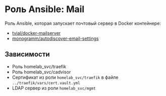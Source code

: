 # Роль Ansible: Mail

Роль Ansible, которая запускает почтовый сервер в Docker контейнере:

* [tvial/docker-mailserver](https://hub.docker.com/r/tvial/docker-mailserver/tags)
* [monogramm/autodiscover-email-settings](https://hub.docker.com/r/monogramm/autodiscover-email-settings/tags)

## Зависимости

* Роль homelab_svc/traefik
* Роль homelab_svc/cadvisor
* Сертификат из роли `homelab_svc/traefik` в файле `../traefik/vars/cert.vault.yml`
* LDAP сервер из роли `homelab_svc/mgmt`
